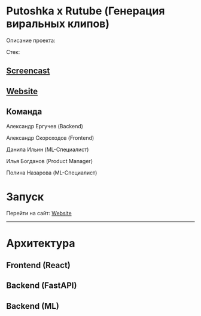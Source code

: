 # Putoshka x Rutube (Генерация виральных клипов)
Описание проекта:

Стек:

## [Screencast]()
## [Website]()

## Команда

  Александр Ергучев (Backend)
  
  Александр Скороходов (Frontend)
  
  Данила Ильин (ML-Специалист)
  
  Илья Богданов (Product Manager)
  
  Полина Назарова (ML-Специалист)

# Запуск
  Перейти на сайт: [Website]()


---

# Архитектура
## Frontend (React)

## Backend (FastAPI)

## Backend (ML)
